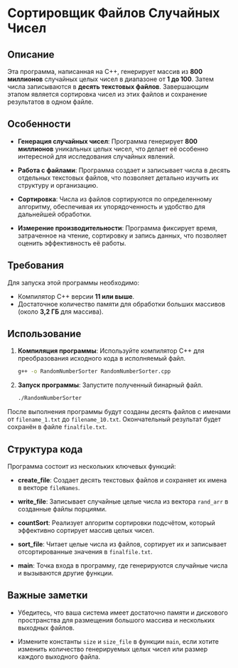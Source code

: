 # Сортировщик Файлов Случайных Чисел

## Описание

Эта программа, написанная на C++, генерирует массив из **800 миллионов** случайных целых чисел в диапазоне от **1 до 100**. Затем числа записываются в **десять текстовых файлов**. Завершающим этапом является сортировка чисел из этих файлов и сохранение результатов в одном файле.

## Особенности

- **Генерация случайных чисел**: Программа генерирует **800 миллионов** уникальных целых чисел, что делает её особенно интересной для исследования случайных явлений.
  
- **Работа с файлами**: Программа создает и записывает числа в десять отдельных текстовых файлов, что позволяет детально изучить их структуру и организацию.

- **Сортировка**: Числа из файлов сортируются по определенному алгоритму, обеспечивая их упорядоченность и удобство для дальнейшей обработки.

- **Измерение производительности**: Программа фиксирует время, затраченное на чтение, сортировку и запись данных, что позволяет оценить эффективность её работы.

## Требования

Для запуска этой программы необходимо:

- Компилятор C++ версии **11 или выше**.
- Достаточное количество памяти для обработки больших массивов (около **3,2 ГБ** для массива).

## Использование

1. **Компиляция программы**: Используйте компилятор C++ для преобразования исходного кода в исполняемый файл.
   ```bash
   g++ -o RandomNumberSorter RandomNumberSorter.cpp
   ```

2. **Запуск программы**: Запустите полученный бинарный файл.
   ```bash
   ./RandomNumberSorter
   ```

После выполнения программы будут созданы десять файлов с именами от `filename_1.txt` до `filename_10.txt`. Окончательный результат будет сохранён в файле `finalfile.txt`.

## Структура кода

Программа состоит из нескольких ключевых функций:

- **create_file**: Создает десять текстовых файлов и сохраняет их имена в векторе `fileNames`.

- **write_file**: Записывает случайные целые числа из вектора `rand_arr` в созданные файлы порциями.

- **countSort**: Реализует алгоритм сортировки подсчётом, который эффективно сортирует массив целых чисел.

- **sort_file**: Читает целые числа из файлов, сортирует их и записывает отсортированные значения в `finalfile.txt`.

- **main**: Точка входа в программу, где генерируются случайные числа и вызываются другие функции.

## Важные заметки

- Убедитесь, что ваша система имеет достаточно памяти и дискового пространства для размещения большого массива и нескольких выходных файлов.
  
- Измените константы `size` и `size_file` в функции `main`, если хотите изменить количество генерируемых целых чисел или размер каждого выходного файла.
